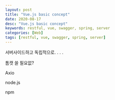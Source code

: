 ```yaml
---
layout: post
title: "Vue.js basic concept"
date: 2020-08-17
desc: "Vue.js basic concept"
keywords: restful, vue, swagger, spring, server
categories: [Web]
tags: [restful, vue, swagger, spring, server]
---
```


서버사이드하고 독립적으로. . . . 

톰캣 쓸 필요없? 

Axio

node.js 

npm


